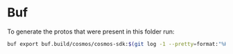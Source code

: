 # Buf

To generate the protos that were present in this folder run:

```bash
buf export buf.build/cosmos/cosmos-sdk:$(git log -1 --pretty=format:"%H" <sdk_version_tag>) --output .`
```
